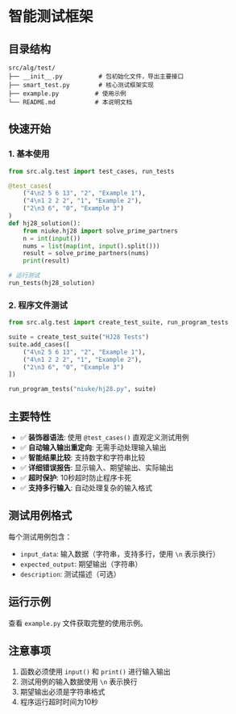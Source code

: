 # 智能测试框架

## 目录结构
```
src/alg/test/
├── __init__.py          # 包初始化文件，导出主要接口
├── smart_test.py        # 核心测试框架实现
├── example.py          # 使用示例
└── README.md           # 本说明文档
```

## 快速开始

### 1. 基本使用
```python
from src.alg.test import test_cases, run_tests

@test_cases(
    ("4\n2 5 6 13", "2", "Example 1"),
    ("4\n1 2 2 2", "1", "Example 2"),
    ("2\n3 6", "0", "Example 3")
)
def hj28_solution():
    from niuke.hj28 import solve_prime_partners
    n = int(input())
    nums = list(map(int, input().split()))
    result = solve_prime_partners(nums)
    print(result)

# 运行测试
run_tests(hj28_solution)
```

### 2. 程序文件测试
```python
from src.alg.test import create_test_suite, run_program_tests

suite = create_test_suite("HJ28 Tests")
suite.add_cases([
    ("4\n2 5 6 13", "2", "Example 1"),
    ("4\n1 2 2 2", "1", "Example 2"),
    ("2\n3 6", "0", "Example 3")
])

run_program_tests("niuke/hj28.py", suite)
```

## 主要特性

- ✅ **装饰器语法**: 使用 `@test_cases()` 直观定义测试用例
- ✅ **自动输入输出重定向**: 无需手动处理输入输出
- ✅ **智能结果比较**: 支持数字和字符串比较
- ✅ **详细错误报告**: 显示输入、期望输出、实际输出
- ✅ **超时保护**: 10秒超时防止程序卡死
- ✅ **支持多行输入**: 自动处理复杂的输入格式

## 测试用例格式

每个测试用例包含：
- `input_data`: 输入数据（字符串，支持多行，使用 `\n` 表示换行）
- `expected_output`: 期望输出（字符串）
- `description`: 测试描述（可选）

## 运行示例

查看 `example.py` 文件获取完整的使用示例。

## 注意事项

1. 函数必须使用 `input()` 和 `print()` 进行输入输出
2. 测试用例的输入数据使用 `\n` 表示换行
3. 期望输出必须是字符串格式
4. 程序运行超时时间为10秒
